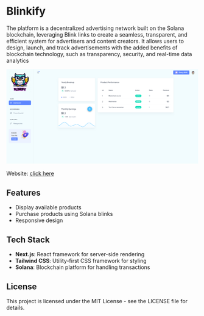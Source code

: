 # Blinkify

The platform is a decentralized advertising network built on the Solana blockchain, leveraging Blink links to create a seamless, transparent, and efficient system for advertisers and content creators. It allows users to design, launch, and track advertisements with the added benefits of blockchain technology, such as transparency, security, and real-time data analytics

![blink example](/images/blinkify_home.png)

Website: [click here](https://www.blinkify.fun/)

## Features

- Display available products
- Purchase products using Solana blinks
- Responsive design

## Tech Stack

- **Next.js**: React framework for server-side rendering
- **Tailwind CSS**: Utility-first CSS framework for styling
- **Solana**: Blockchain platform for handling transactions

## License

This project is licensed under the MIT License - see the LICENSE file for details.
